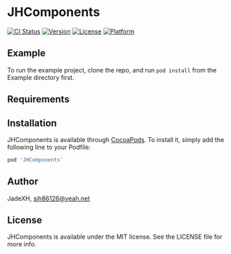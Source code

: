 # JHComponents

[![CI Status](https://img.shields.io/travis/jade_xiaohui/JHComponents.svg?style=flat)](https://travis-ci.org/jade_xiaohui/JHComponents)
[![Version](https://img.shields.io/cocoapods/v/JHComponents.svg?style=flat)](https://cocoapods.org/pods/JHComponents)
[![License](https://img.shields.io/cocoapods/l/JHComponents.svg?style=flat)](https://cocoapods.org/pods/JHComponents)
[![Platform](https://img.shields.io/cocoapods/p/JHComponents.svg?style=flat)](https://cocoapods.org/pods/JHComponents)

## Example

To run the example project, clone the repo, and run `pod install` from the Example directory first.

## Requirements

## Installation

JHComponents is available through [CocoaPods](https://cocoapods.org). To install
it, simply add the following line to your Podfile:

```ruby
pod 'JHComponents'
```

## Author

JadeXH, sjh86126@yeah.net

## License

JHComponents is available under the MIT license. See the LICENSE file for more info.
